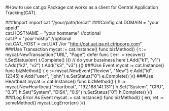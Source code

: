 #How to use cat.go
Package cat works as a client for Central Application Tracking(CAT).

###Import
	import cat "/your/path/to/cat"
###Config
	cat.DOMAIN   = "your appid"  
	cat.HOSTNAME = "your hostname" //optional  
	cat.IP       = "your hostip"   //optional  
	cat.CAT_HOST = cat.UAT         //or "http://cat.uat.qa.nt.ctripcorp.com"  
###Use Transaction
	mycat := cat.Instance()
	func bizMethod() {
		t := mycat.NewTransaction("URL", "Page")
		defer func {
			err := recover()
			t.SetStatus(err)
			t.Complete()
		}()
		// do your bussiness here
		t.Add("k1", "v1")
		t.Add("k2", "v2")
		t.Add("k3", "v3")
	}()
###Use Event
	mycat := cat.Instance()
	func bizMethod() {
		e := mycat.NewEvent("Review", "New")
		e.Add("id", 12345)
		e.Add("user", "john")
		e.SetStatus("0")
		e.Complete()
	}()
###Use Heartbeat
	mycat := cat.Instance()
	func bizMethod() {
		h := mycat.NewHeartbeat("Heartbeat", "192.168.141.131")
		h.Set("System", "CPU", "0.3")
		h.Set("System", "DISK", "0.9")
		h.SetStatus("0")
		h.Complete()
	}()
###Log Error As Event
	mycat := cat.Instance()
	func bizMethod() {
		err, ret := someMethod()
		mycat.LogError(err)
	}()
